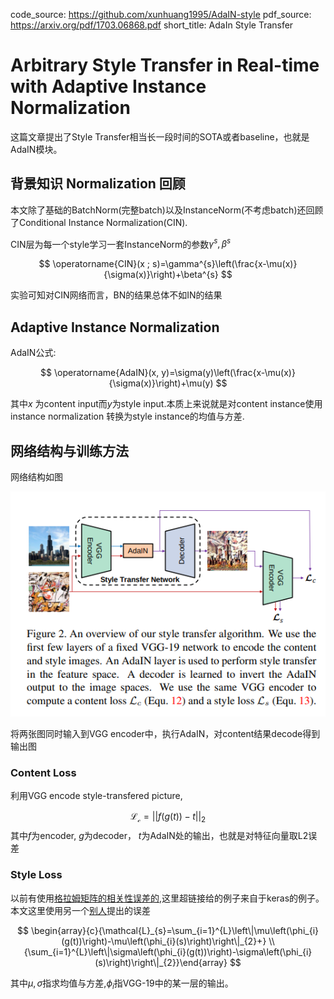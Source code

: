 code_source: https://github.com/xunhuang1995/AdaIN-style
pdf_source: https://arxiv.org/pdf/1703.06868.pdf
short_title: AdaIn Style Transfer
# Arbitrary Style Transfer in Real-time with Adaptive Instance Normalization

这篇文章提出了Style Transfer相当长一段时间的SOTA或者baseline，也就是AdaIN模块。

## 背景知识 Normalization 回顾

本文除了基础的BatchNorm(完整batch)以及InstanceNorm(不考虑batch)还回顾了Conditional Instance Normalization(CIN). 

CIN层为每一个style学习一套InstanceNorm的参数$\gamma^s, \beta^s$

$$
\operatorname{CIN}(x ; s)=\gamma^{s}\left(\frac{x-\mu(x)}{\sigma(x)}\right)+\beta^{s}
$$

实验可知对CIN网络而言，BN的结果总体不如IN的结果

## Adaptive Instance Normalization

AdaIN公式:

$$
\operatorname{AdaIN}(x, y)=\sigma(y)\left(\frac{x-\mu(x)}{\sigma(x)}\right)+\mu(y)
$$

其中$x$ 为content input而$y$为style input.本质上来说就是对content instance使用instance normalization 转换为style instance的均值与方差.

## 网络结构与训练方法

网络结构如图

![image](res/AdaIN.png)

将两张图同时输入到VGG encoder中，执行AdaIN，对content结果decode得到输出图

### Content Loss

利用VGG encode style-transfered picture,

$$\mathcal{L_c} = ||f(g(t)) - t||_2$$
其中$f$为encoder, $g$为decoder， $t$为AdaIN处的输出，也就是对特征向量取L2误差

### Style Loss

以前有使用[格拉姆矩阵的相关性误差的](https://github.com/keras-team/keras/blob/master/examples/neural_style_transfer.py),这里超链接给的例子来自于keras的例子。本文这里使用另一个[别人](https://arxiv.org/pdf/1701.01036.pdf)提出的误差

$$
\begin{array}{c}{\mathcal{L}_{s}=\sum_{i=1}^{L}\left\|\mu\left(\phi_{i}(g(t))\right)-\mu\left(\phi_{i}(s)\right)\right\|_{2}+} \\ {\sum_{i=1}^{L}\left\|\sigma\left(\phi_{i}(g(t))\right)-\sigma\left(\phi_{i}(s)\right)\right\|_{2}}\end{array}
$$

其中$\mu, \sigma$指求均值与方差,$\phi_i$指VGG-19中的某一层的输出。
